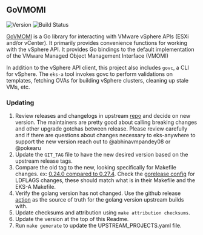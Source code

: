 ## **GoVMOMI**
![Version](https://img.shields.io/badge/version-v0.36.3-blue)
![Build Status](https://codebuild.us-west-2.amazonaws.com/badges?uuid=eyJlbmNyeXB0ZWREYXRhIjoiZ1FxODROWXBIdytIZVBsNUFzODdBcngreGlZdlVwdUliRThoTGNDajBab0YzdDZ3NzVKSnBTVDBTS0lzY25sUG82MzZPMWdteE14VkZrK0F2TlppKzBjPSIsIml2UGFyYW1ldGVyU3BlYyI6IkJHNTRwbGtDV2xYRCtaZ0wiLCJtYXRlcmlhbFNldFNlcmlhbCI6MX0%3D&branch=main)

[GoVMOMI](https://github.com/vmware/govmomi) is a Go library for interacting with VMware vSphere APIs (ESXi and/or vCenter). It primarily provides convenience functions for working with the vSphere API. It provides Go bindings to the default implementation of the VMware Managed Object Management Interface (VMOMI)

In addition to the vSphere API client, this project also includes `govc`, a CLI for vSphere. The `eks-a` tool invokes govc to perform validations on templates, fetching OVAs for building vSphere clusters, cleaning up stale VMs, etc.


### Updating

1. Review releases and changelogs in upstream [repo](https://github.com/vmware/govmomi) and decide on new version. 
The maintainers are pretty good about calling breaking changes and other upgrade gotchas between release.  Please
review carefully and if there are questions about changes necessary to eks-anywhere to support the new version reach out to @abhinavmpandey08 or @pokearu
1. Update the `GIT_TAG` file to have the new desired version based on the upstream release tags.
1. Compare the old tag to the new, looking specifically for Makefile changes. 
ex: [0.24.0 compared to 0.27.4](https://github.com/vmware/govmomi/compare/v0.24.0...v0.27.4). Check the [gorelease config](https://github.com/vmware/govmomi/blob/master/.goreleaser.yml)
for LDFLAGS changes, these should match what is in their Makefile and the EKS-A Makefile.
1. Verify the golang version has not changed. Use the github release [action](https://github.com/vmware/govmomi/blob/master/.github/workflows/govmomi-release.yaml) as the source
of truth for the golang version upstream builds with.
1. Update checksums and attribution using `make attribution checksums`.
1. Update the version at the top of this Readme.
1. Run `make generate` to update the UPSTREAM_PROJECTS.yaml file.
